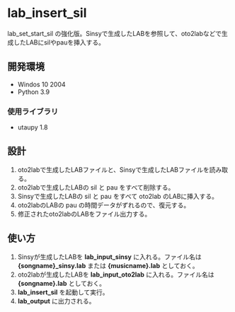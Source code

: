 # lab_insert_sil

lab_set_start_sil の強化版。Sinsyで生成したLABを参照して、oto2labなどで生成したLABにsilやpauを挿入する。

## 開発環境

- Windos 10 2004
- Python 3.9

### 使用ライブラリ

- utaupy 1.8

## 設計

1. oto2labで生成したLABファイルと、Sinsyで生成したLABファイルを読み取る。
2. oto2labで生成したLABの sil と pau をすべて削除する。
3. Sinsyで生成したLABの sil と pau をすべて oto2lab のLABに挿入する。
4. oto2labのLABの pau の時間データがずれるので、復元する。
5. 修正されたoto2labのLABをファイル出力する。

## 使い方

1. Sinsyが生成したLABを **lab_input_sinsy** に入れる。ファイル名は **{songname}\_sinsy.lab** または **{musicname}.lab** としておく。
1. oto2labが生成したLABを **lab_input_oto2lab** に入れる。ファイル名は **{songname}.lab** としておく。
1. **lab_insert_sil** を起動して実行。
1. **lab_output** に出力される。
